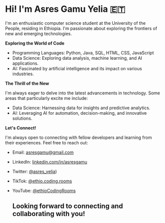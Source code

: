 # Hi! I'm **Asres Gamu Yelia** 🇪🇹 
I'm an enthusiastic computer science student at the University of the People, residing in Ethiopia. I'm passionate about exploring the frontiers of new and emerging technologies.

**Exploring the World of Code**

- Programming Languages: Python, Java, SQL, HTML, CSS, JavaScript
- Data Science: Exploring data analysis, machine learning, and AI applications.
- AI: Fascinated by artificial intelligence and its impact on various industries.

**The Thrill of the New**

I'm always eager to delve into the latest advancements in technology. Some areas that particularly excite me include:

- Data Science: Harnessing data for insights and predictive analytics.
- AI: Leveraging AI for automation, decision-making, and innovative solutions.

**Let's Connect!**

I'm always open to connecting with fellow developers and learning from their experiences. Feel free to reach out:

- Email: asresgamu@gmail.com
- LinkedIn: [linkedin.com/in/asresgamu](https://www.linkedin.com/in/ethiocodingroom)
- Twitter: [@asres_yelia](https://twitter.com/ethioCodingRoom))
- TikTok: [@ethio.coding.rooms](https://www.tiktok.com/@ethio.coding.room)
- YouTube: [@ethioCodingRooms](https://www.youtube.com/@ethioCodingRoom)

  ## Looking forward to connecting and collaborating with you!


